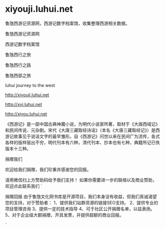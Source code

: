 # xiyouji.luhui.net
鲁虺西游记资源网，西游记数字档案馆，收集整理西游相关数据。


鲁虺西游记资源网

西游记数字档案馆

鲁虺西行之旅

鲁虺西行之路

鲁虺西部之旅

luhui journey to the west




http://xiyouji.luhui.net



http://xyj.luhui.net



http://xiyou.luhui.net



《西游记》是一部中国古典神魔小说，为明代小说家所著，取材于《大唐西域记》和民间传说、元杂剧。宋代《大唐三藏取经诗话》（本名《大唐三藏取经记》）是西游记故事见于说话文字的最早雏形。自《西游记》问世以来在民间广为流传，各式各样的版样层出不穷，明代刊本有六种，清代刊本、抄本也有七种，典籍所记已佚版本十三种。




 捐赠我们
 

欢迎给我们捐赠，我们珍重并感谢您的回报。




请用微信扫上方赞助码给予我们支持！
如果你需要进一步的联络以及商业赞助，欢迎点此联系我们
`


捐赠回报
由于鲁虺文化网书库是开源项目，我们本身没有收益，但我们真诚渴望您的支持，对于赞助者：
1、提供我们站群资源的链接SEO支持。
2、提供专业的项目管理咨询
3、提供一定的技术指导
4、可于社区公开捐赠名单，以兹表扬。
5、对于企业级大额捐赠，开具发票，并提供超额的商业回报。


`
